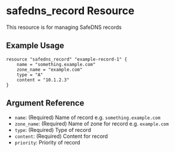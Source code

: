 # safedns_record Resource

This resource is for managing SafeDNS records

## Example Usage

```hcl
resource "safedns_record" "example-record-1" {
    name = "something.example.com"
    zone_name = "example.com"
    type = "A"
    content = "10.1.2.3"
}
```

## Argument Reference

* `name`: (Required) Name of record e.g. `something.example.com`
* `zone_name`: (Required) Name of zone for record e.g. `example.com`
* `type`: (Required) Type of record
* `content`: (Required) Content for record
* `priority`: Priority of record